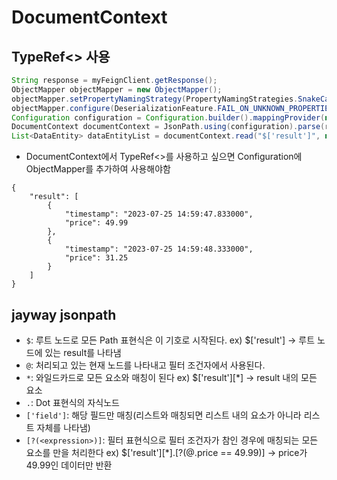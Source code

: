 # DocumentContext
## TypeRef<> 사용
```java
String response = myFeignClient.getResponse();
ObjectMapper objectMapper = new ObjectMapper();
objectMapper.setPropertyNamingStrategy(PropertyNamingStrategies.SnakeCaseStrategy.INSTANCE);
objectMapper.configure(DeserializationFeature.FAIL_ON_UNKNOWN_PROPERTIES, false);
Configuration configuration = Configuration.builder().mappingProvider(new JacksonMappingProvider(objectMapper)).build();
DocumentContext documentContext = JsonPath.using(configuration).parse(response);
List<DataEntity> dataEntityList = documentContext.read("$['result']", new TypeRef<>() {});
```
* DocumentContext에서 TypeRef<>를 사용하고 싶으면 Configuration에 ObjectMapper를 추가하여 사용해야함
```
{
    "result": [
        {
            "timestamp": "2023-07-25 14:59:47.833000",
            "price": 49.99
        },
        {
            "timestamp": "2023-07-25 14:59:48.333000",
            "price": 31.25
        }
    ]
}
```
## jayway jsonpath
* `$`: 루트 노드로 모든 Path 표현식은 이 기호로 시작된다. ex) $['result'] -> 루트 노드에 있는 result를 나타냄
* `@`: 처리되고 있는 현재 노드를 나타내고 필터 조건자에서 사용된다.
* `*`: 와일드카드로 모든 요소와 매칭이 된다 ex) $['result'][*] -> result 내의 모든 요소
* `.`: Dot 표현식의 자식노드
* `['field']`: 해당 필드만 매칭(리스트와 매칭되면 리스트 내의 요소가 아니라 리스트 자체를 나타냄)
* `[?(<expression>)]`: 필터 표현식으로 필터 조건자가 참인 경우에 매칭되는 모든 요소를 만을 처리한다 ex) $['result'][*].[?(@.price == 49.99)] -> price가 49.99인 데이터만 반환